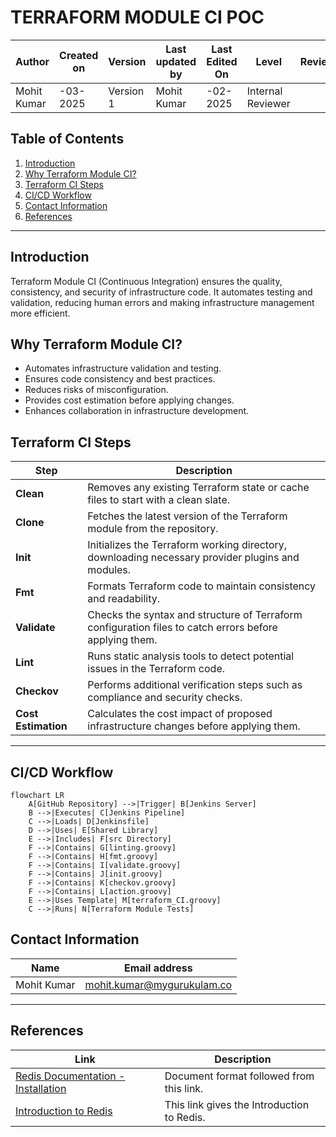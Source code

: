 # **TERRAFORM MODULE CI POC**

| **Author** | **Created on** | **Version** | **Last updated by** | **Last Edited On** | **Level** | **Reviewer** |
|------------|--------------|-------------|----------------|---------------|-------------|-------------|
| Mohit Kumar | -03-2025 | Version 1 | Mohit Kumar | -02-2025 | Internal Reviewer | |

## Table of Contents
1. [Introduction](#introduction)  
2. [Why Terraform Module CI?](#why-terraform-module-ci)  
3. [Terraform CI Steps](#terraform-ci-steps)  
4. [CI/CD Workflow](#cicd-workflow)  
5. [Contact Information](#contact-information)  
6. [References](#references)  

___
## Introduction
Terraform Module CI (Continuous Integration) ensures the quality, consistency, and security of infrastructure code. It automates testing and validation, reducing human errors and making infrastructure management more efficient.

## Why Terraform Module CI?
- Automates infrastructure validation and testing.
- Ensures code consistency and best practices.
- Reduces risks of misconfiguration.
- Provides cost estimation before applying changes.
- Enhances collaboration in infrastructure development.

## Terraform CI Steps

| **Step**              | **Description** |
|----------------------|------------------------------------------------------------------|
| **Clean**           | Removes any existing Terraform state or cache files to start with a clean slate. |
| **Clone**           | Fetches the latest version of the Terraform module from the repository. |
| **Init**            | Initializes the Terraform working directory, downloading necessary provider plugins and modules. |
| **Fmt**             | Formats Terraform code to maintain consistency and readability. |
| **Validate**        | Checks the syntax and structure of Terraform configuration files to catch errors before applying them. |
| **Lint**            | Runs static analysis tools to detect potential issues in the Terraform code. |
| **Checkov**         | Performs additional verification steps such as compliance and security checks. |
| **Cost Estimation** | Calculates the cost impact of proposed infrastructure changes before applying them. |

___
## CI/CD Workflow

```mermaid
flowchart LR
    A[GitHub Repository] -->|Trigger| B[Jenkins Server]
    B -->|Executes| C[Jenkins Pipeline]
    C -->|Loads| D[Jenkinsfile]
    D -->|Uses| E[Shared Library]
    E -->|Includes| F[src Directory]
    F -->|Contains| G[linting.groovy]
    F -->|Contains| H[fmt.groovy]
    F -->|Contains| I[validate.groovy]
    F -->|Contains| J[init.groovy]
    F -->|Contains| K[checkov.groovy]
    F -->|Contains| L[action.groovy]
    E -->|Uses Template| M[terraform_CI.groovy]
    C -->|Runs| N[Terraform Module Tests]
```

## Contact Information

| **Name** | **Email address** |
|----------|-------------------------------|
| Mohit Kumar | [mohit.kumar@mygurukulam.co](mailto:mohit.kumar@mygurukulam.co) |

___
## References

| Link | Description |
|---------------------------------------------------------------------------------------------------------------|-----------------------------------------------------------|
| [Redis Documentation - Installation](https://dev.to/iqquee/how-to-setup-redis-on-linux-4h06) | Document format followed from this link. |
| [Introduction to Redis](https://www.geeksforgeeks.org/introduction-to-redis-server/) | This link gives the Introduction to Redis. |
